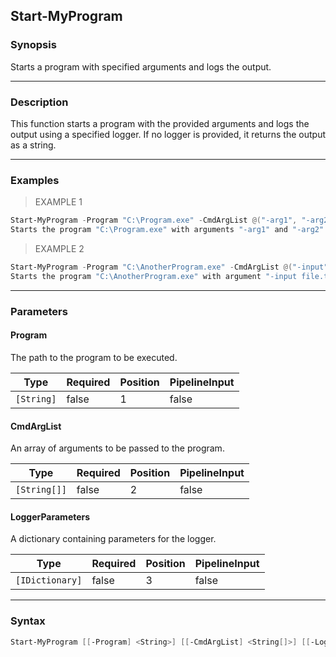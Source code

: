 Start-MyProgram
---------------

### Synopsis
Starts a program with specified arguments and logs the output.

---

### Description

This function starts a program with the provided arguments and logs the output using a specified logger. If no logger is provided, it returns the output as a string.

---

### Examples
> EXAMPLE 1

```PowerShell
Start-MyProgram -Program "C:\Program.exe" -CmdArgList @("-arg1", "-arg2") -LoggerParameters @{"LogPath"="C:\Logs"; "LogLevel"="Info"}
Starts the program "C:\Program.exe" with arguments "-arg1" and "-arg2" and logs the output using a logger with log path "C:\Logs" and log level "Info".
```
> EXAMPLE 2

```PowerShell
Start-MyProgram -Program "C:\AnotherProgram.exe" -CmdArgList @("-input", "file.txt")
Starts the program "C:\AnotherProgram.exe" with argument "-input file.txt" and returns the output as a string.
```

---

### Parameters
#### **Program**
The path to the program to be executed.

|Type      |Required|Position|PipelineInput|
|----------|--------|--------|-------------|
|`[String]`|false   |1       |false        |

#### **CmdArgList**
An array of arguments to be passed to the program.

|Type        |Required|Position|PipelineInput|
|------------|--------|--------|-------------|
|`[String[]]`|false   |2       |false        |

#### **LoggerParameters**
A dictionary containing parameters for the logger.

|Type           |Required|Position|PipelineInput|
|---------------|--------|--------|-------------|
|`[IDictionary]`|false   |3       |false        |

---

### Syntax
```PowerShell
Start-MyProgram [[-Program] <String>] [[-CmdArgList] <String[]>] [[-LoggerParameters] <IDictionary>] [<CommonParameters>]
```
